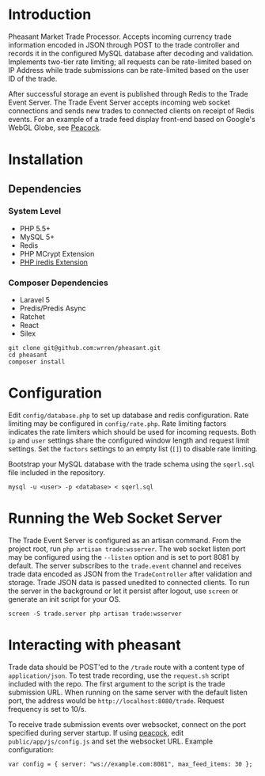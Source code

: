 # Introduction

Pheasant Market Trade Processor. Accepts incoming currency trade information encoded in JSON through POST to the trade controller and records it in the configured MySQL database after decoding and validation. Implements two-tier rate limiting; all requests can be rate-limited based on IP Address while trade submissions can be rate-limited based on the user ID of the trade. 

After successful storage an event is published through Redis to the Trade Event Server. The Trade Event Server accepts incoming web socket connections and sends new trades to connected clients on receipt of Redis events. For an example of a trade feed display front-end based on Google's WebGL Globe, see [Peacock](http://github.com/wrren/peacock).

# Installation

## Dependencies

### System Level

- PHP 5.5+
- MySQL 5+
- Redis
- PHP MCrypt Extension
- [PHP iredis Extension](https://github.com/nrk/phpiredis)


### Composer Dependencies

- Laravel 5
- Predis/Predis Async
- Ratchet
- React
- Silex

```
git clone git@github.com:wrren/pheasant.git
cd pheasant
composer install
```

# Configuration

Edit ```config/database.php``` to set up database and redis configuration. Rate limiting may be configured in ```config/rate.php```. Rate limiting factors indicates the rate limiters which should be used for incoming requests. Both ```ip``` and ```user``` settings share the configured window length and request limit settings. Set the ```factors``` settings to an empty list (```[]```) to disable rate limiting.

Bootstrap your MySQL database with the trade schema using the ```sqerl.sql``` file included in the repository.

```
mysql -u <user> -p <database> < sqerl.sql
```

# Running the Web Socket Server

The Trade Event Server is configured as an artisan command. From the project root, run ```php artisan trade:wsserver```. The web socket listen port may be configured using the ```--listen``` option and is set to port 8081 by default. The server subscribes to the ```trade.event``` channel and receives trade data encoded as JSON from the ```TradeController``` after validation and storage. Trade JSON data is passed unedited to connected clients. To run the server in the background or let it persist after logout, use ```screen``` or generate an init script for your OS.

```screen -S trade.server php artisan trade:wsserver```

# Interacting with pheasant

Trade data should be POST'ed to the ```/trade``` route with a content type of ```application/json```. To test trade recording, use the ```request.sh``` script included with the repo. The first argument to the script is the trade submission URL. When running on the same server with the default listen port, the address would be ```http://localhost:8080/trade```. Request frequency is set to 10/s.

To receive trade submission events over websocket, connect on the port specified during server startup. If using  [peacock](https://github.com/wrren/peacock), edit ```public/app/js/config.js``` and set the websocket URL. Example configuration:

```
var config = { server: "ws://example.com:8081", max_feed_items: 30 };
```
